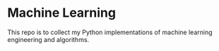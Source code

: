# Machine Learning

This repo is to collect my Python implementations of machine learning engineering and algorithms.
